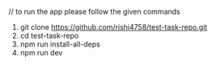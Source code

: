 // to run the app  please follow the given commands
1. git clone https://github.com/rishi4758/test-task-repo.git
2. cd test-task-repo
3. npm run install-all-deps
4. npm run dev


